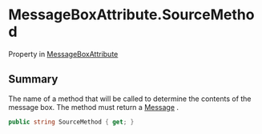 # MessageBoxAttribute.SourceMethod

Property in [MessageBoxAttribute](/docs/api/csharp/yarn.unity.messageboxattribute.md)

## Summary


The name of a method that will be called to determine the contents
of the message box. The method must return a  <a href="yarn.unity.messageboxattribute.message.md">Message</a> .


```csharp
public string SourceMethod { get; }
```

